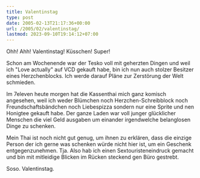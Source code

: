 ```yaml
---
title: Valentinstag
type: post
date: 2005-02-13T21:17:36+00:00
url: /2005/02/valentinstag/
lastmod: 2023-09-10T19:14:12+07:00
---
```

Ohh! Ahh! Valentinstag! Küsschen! Super!

Schon am Wochenende war der Tesko voll mit geherzten Dingen und weil ich "Love actually" auf VCD gekauft habe, bin ich nun auch stolzer Besitzer eines Herzchenblocks. Ich werde darauf Pläne zur Zerstörung der Welt schmieden.

Im 7eleven heute morgen hat die Kassenthai mich ganz komisch angesehen, weil ich weder Blümchen noch Herzchen-Schreibblock noch Freundschaftsbändchen noch Liebespizza sondern nur eine Sprite und nen Honigtee gekauft habe. Der ganze Laden war voll junger glücklicher Menschen die viel Geld ausgaben um einander irgendwelche belanglosen Dinge zu schenken.

Mein Thai ist noch nicht gut genug, um ihnen zu erklären, dass die einzige Person der ich gerne was schenken würde nicht hier ist, um ein Geschenk entgegenzunehmen. Tja. Also hab ich einen Sextouristeneindruck gemacht und bin mit mitleidige Blicken im Rücken steckend gen Büro gestrebt.

Soso. Valentinstag.
